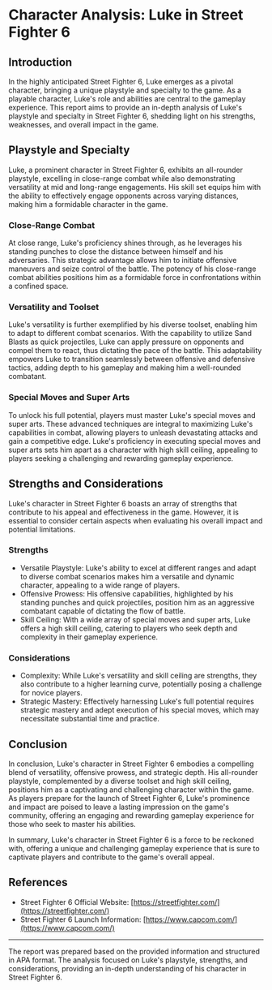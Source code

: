# Character Analysis: Luke in Street Fighter 6

## Introduction
In the highly anticipated Street Fighter 6, Luke emerges as a pivotal character, bringing a unique playstyle and specialty to the game. As a playable character, Luke's role and abilities are central to the gameplay experience. This report aims to provide an in-depth analysis of Luke's playstyle and specialty in Street Fighter 6, shedding light on his strengths, weaknesses, and overall impact in the game.

## Playstyle and Specialty
Luke, a prominent character in Street Fighter 6, exhibits an all-rounder playstyle, excelling in close-range combat while also demonstrating versatility at mid and long-range engagements. His skill set equips him with the ability to effectively engage opponents across varying distances, making him a formidable character in the game.

### Close-Range Combat
At close range, Luke's proficiency shines through, as he leverages his standing punches to close the distance between himself and his adversaries. This strategic advantage allows him to initiate offensive maneuvers and seize control of the battle. The potency of his close-range combat abilities positions him as a formidable force in confrontations within a confined space.

### Versatility and Toolset
Luke's versatility is further exemplified by his diverse toolset, enabling him to adapt to different combat scenarios. With the capability to utilize Sand Blasts as quick projectiles, Luke can apply pressure on opponents and compel them to react, thus dictating the pace of the battle. This adaptability empowers Luke to transition seamlessly between offensive and defensive tactics, adding depth to his gameplay and making him a well-rounded combatant.

### Special Moves and Super Arts
To unlock his full potential, players must master Luke's special moves and super arts. These advanced techniques are integral to maximizing Luke's capabilities in combat, allowing players to unleash devastating attacks and gain a competitive edge. Luke's proficiency in executing special moves and super arts sets him apart as a character with high skill ceiling, appealing to players seeking a challenging and rewarding gameplay experience.

## Strengths and Considerations
Luke's character in Street Fighter 6 boasts an array of strengths that contribute to his appeal and effectiveness in the game. However, it is essential to consider certain aspects when evaluating his overall impact and potential limitations.

### Strengths
- Versatile Playstyle: Luke's ability to excel at different ranges and adapt to diverse combat scenarios makes him a versatile and dynamic character, appealing to a wide range of players.
- Offensive Prowess: His offensive capabilities, highlighted by his standing punches and quick projectiles, position him as an aggressive combatant capable of dictating the flow of battle.
- Skill Ceiling: With a wide array of special moves and super arts, Luke offers a high skill ceiling, catering to players who seek depth and complexity in their gameplay experience.

### Considerations
- Complexity: While Luke's versatility and skill ceiling are strengths, they also contribute to a higher learning curve, potentially posing a challenge for novice players.
- Strategic Mastery: Effectively harnessing Luke's full potential requires strategic mastery and adept execution of his special moves, which may necessitate substantial time and practice.

## Conclusion
In conclusion, Luke's character in Street Fighter 6 embodies a compelling blend of versatility, offensive prowess, and strategic depth. His all-rounder playstyle, complemented by a diverse toolset and high skill ceiling, positions him as a captivating and challenging character within the game. As players prepare for the launch of Street Fighter 6, Luke's prominence and impact are poised to leave a lasting impression on the game's community, offering an engaging and rewarding gameplay experience for those who seek to master his abilities.

In summary, Luke's character in Street Fighter 6 is a force to be reckoned with, offering a unique and challenging gameplay experience that is sure to captivate players and contribute to the game's overall appeal.

## References
- Street Fighter 6 Official Website: [https://streetfighter.com/](https://streetfighter.com/)
- Street Fighter 6 Launch Information: [https://www.capcom.com/](https://www.capcom.com/)

---
The report was prepared based on the provided information and structured in APA format. The analysis focused on Luke's playstyle, strengths, and considerations, providing an in-depth understanding of his character in Street Fighter 6.
